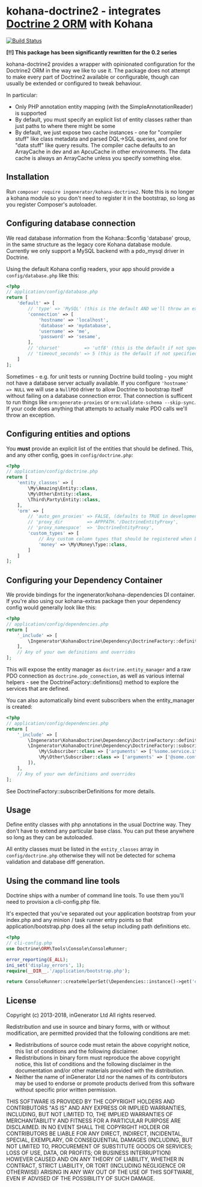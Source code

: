 kohana-doctrine2 - integrates [Doctrine 2 ORM](http://www.doctrine-project.org/projects/orm.html) with Kohana
=============================================================================================================

[![Build Status](https://travis-ci.org/ingenerator/kohana-doctrine2.png?branch=0.2.x)](https://travis-ci.org/ingenerator/kohana-doctrine2)

**[!!] This package has been significantly rewritten for the 0.2 series**

kohana-doctrine2 provides a wrapper with opinionated configuration for the Doctrine2 ORM in the way we like to use it.
The package does not attempt to make every part of Doctrine2 available or configurable, though can usually be extended
or configured to tweak behaviour.

In particular:

* Only PHP annotation entity mapping (with the SimpleAnnotationReader) is supported
* By default, you must specify an explicit list of entity classes rather than just paths to where there might be some
* By default, we just expose two cache instances - one for "compiler stuff" like class metadata and parsed DQL->SQL 
  queries, and one for "data stuff" like query results. The compiler cache defaults to an ArrayCache in dev and an 
  ApcuCache in other environments. The data cache is always an ArrayCache unless you specify something else.

## Installation

Run `composer require ingenerator/kohana-doctrine2`. Note this is no longer a kohana module so you don't need to 
register it in the bootstrap, so long as you register Composer's autoloader.

## Configuring database connection

We read database information from the Kohana::$config 'database' group, in the same structure as the legacy core Kohana
database module. Currently we only support a MySQL backend with a pdo_mysql driver in Doctrine.

Using the default Kohana config readers, your app should provide a `config/database.php` like this:

```php
<?php
// application/config/database.php
return [
    'default' => [
        // 'type' => 'MySQL' (this is the default AND we'll throw an exception if you use anything else)
        'connection' => [
            'hostname' => 'localhost',
            'database' => 'mydatabase',
            'username' => 'me',
            'password' => 'sesame',
        ],
        // 'charset'         => 'utf8' (this is the default if not specified)
        // 'timeout_seconds' => 5 (this is the default if not specified)
    ]
];
```

Sometimes - e.g. for unit tests or running Doctrine build tooling - you might not have a database server actually 
available. If you configure `'hostname' => NULL` we will use a `NullPDO` driver to allow Doctrine to bootstrap itself
without failing on a database connection error. That connection is sufficent to run things like `orm:generate-proxies` 
or `orm:validate-schema --skip-sync`. If your code does anything that attempts to actually make PDO calls we'll throw
an exception.

## Configuring entities and options

You **must** provide an explicit list of the entities that should be defined. This, and any other config, goes in 
`config/doctrine.php`:

```php
<?php
// application/config/doctrine.php
return [
    'entity_classes' => [
        \My\Amazing\Entity::class,
        \My\Other\Entity::class,
        \Third\Party\Entity::class,
    ],
    'orm' => [
        // 'auto_gen_proxies' => FALSE, (defaults to TRUE in development, FALSE otherwise)
        // 'proxy_dir         => APPPATH.'/DoctrineEntityProxy',
        // 'proxy_namespace'  => 'DoctrineEntityProxy',
        'custom_types' => [
            // Any custom column types that should be registered when Doctrine is loaded
            'money' => \My\Money\Type::class,
        ]        
    ]
];
```

## Configuring your Dependency Container

We provide bindings for the ingenerator/kohana-dependencies DI container. If you're also using our kohana-extras package
then your dependency config would generally look like this:

```php
<?php
// application/config/dependencies.php
return [
    '_include' => [
        \Ingenerator\KohanaDoctrine\Dependency\DoctrineFactory::definitions(),
    ],
    // Any of your own definitions and overrides
];
```

This will expose the entity manager as `doctrine.entity_manager` and a raw PDO connection as `doctrine.pdo_connection`, 
as well as various internal helpers - see the DoctrineFactory::definitions() method to explore the services that are 
defined.

You can also automatically bind event subscribers when the entity_manager is created:

```php
<?php
// application/config/dependencies.php
return [
    '_include' => [
        \Ingenerator\KohanaDoctrine\Dependency\DoctrineFactory::definitions(),
        \Ingenerator\KohanaDoctrine\Dependency\DoctrineFactory::subscriberDefinitions([
            \My\Subscriber::class => ['arguments' => ['%some.service.it.needs%']],
            \My\Other\Subscriber::class => ['arguments' => ['@some.config@']],
        ]),
    ],
    // Any of your own definitions and overrides
];
```

See DoctrineFactory::subscriberDefinitions for more details.

## Usage

Define entity classes with php annotations in the usual Doctrine way. They don't have to extend any particular base 
class. You can put these anywhere so long as they can be autoloaded. 

All entity classes must be listed in the `entity_classes` array in `config/doctrine.php` otherwise they will
not be detected for schema validation and database diff generation.

## Using the command line tools

Doctrine ships with a number of command line tools. To use them you'll need to provision a cli-config.php file.

It's expected that you've separated out your application bootstrap from your index.php and any minion / task runner
entry points so that application/bootstrap.php does all the setup including path definitions etc.

```php
<?php
// cli-config.php
use Doctrine\ORM\Tools\Console\ConsoleRunner;

error_reporting(E_ALL);
ini_set('display_errors', 1);
require(__DIR__.'/application/bootstrap.php');

return ConsoleRunner::createHelperSet(\Dependencies::instance()->get('doctrine.entity_manager'));
``` 

## License

Copyright (c) 2013-2018, inGenerator Ltd
All rights reserved.

Redistribution and use in source and binary forms, with or without modification, are permitted provided
that the following conditions are met:

* Redistributions of source code must retain the above copyright notice, this list of conditions and
  the following disclaimer.
* Redistributions in binary form must reproduce the above copyright notice, this list of conditions
  and the following disclaimer in the documentation and/or other materials provided with the distribution.
* Neither the name of inGenerator Ltd nor the names of its contributors may be used to endorse or
  promote products derived from this software without specific prior written permission.

THIS SOFTWARE IS PROVIDED BY THE COPYRIGHT HOLDERS AND CONTRIBUTORS "AS IS" AND ANY EXPRESS OR
IMPLIED WARRANTIES, INCLUDING, BUT NOT LIMITED TO, THE IMPLIED WARRANTIES OF MERCHANTABILITY AND
FITNESS FOR A PARTICULAR PURPOSE ARE DISCLAIMED. IN NO EVENT SHALL THE COPYRIGHT HOLDER OR CONTRIBUTORS
BE LIABLE FOR ANY DIRECT, INDIRECT, INCIDENTAL, SPECIAL, EXEMPLARY, OR CONSEQUENTIAL DAMAGES (INCLUDING,
BUT NOT LIMITED TO, PROCUREMENT OF SUBSTITUTE GOODS OR SERVICES; LOSS OF USE, DATA, OR PROFITS; OR
BUSINESS INTERRUPTION) HOWEVER CAUSED AND ON ANY THEORY OF LIABILITY, WHETHER IN CONTRACT, STRICT
LIABILITY, OR TORT (INCLUDING NEGLIGENCE OR OTHERWISE) ARISING IN ANY WAY OUT OF THE USE OF THIS
SOFTWARE, EVEN IF ADVISED OF THE POSSIBILITY OF SUCH DAMAGE.
